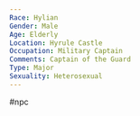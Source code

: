 ```yaml
---
Race: Hylian
Gender: Male
Age: Elderly
Location: Hyrule Castle
Occupation: Military Captain
Comments: Captain of the Guard
Type: Major
Sexuality: Heterosexual
---
```

 #npc 

